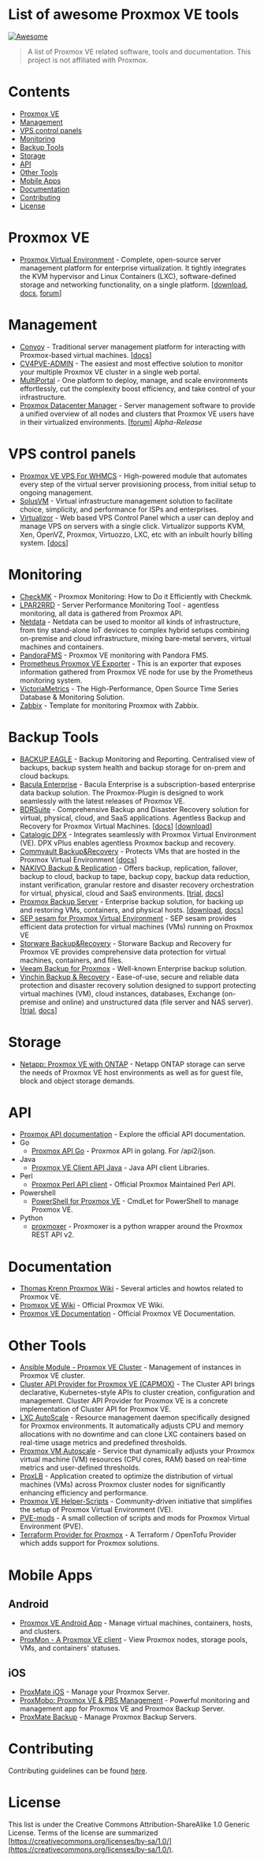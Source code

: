 # List of awesome Proxmox VE tools

[![Awesome](https://awesome.re/badge.svg)](https://awesome.re)

> A list of Proxmox VE related software, tools and documentation. This project is not affiliated with Proxmox.

# Contents

* [Proxmox VE](#proxmox-ve)
* [Management](#management)
* [VPS control panels](#vps-control-panels)
* [Monitoring](#monitoring)
* [Backup Tools](#backup-tools)
* [Storage](#storage)
* [API](#api)
* [Other Tools](#other-tools)
* [Mobile Apps](#mobile-apps)
* [Documentation](#documentation)
* [Contributing](#contributing)
* [License](#license)
  
# Proxmox VE

- [Proxmox Virtual Environment](https://proxmox.com/en/products/proxmox-virtual-environment/overview) - Complete, open-source server management platform for enterprise virtualization. It tightly integrates the KVM hypervisor and Linux Containers (LXC), software-defined storage and networking functionality, on a single platform. [[download](https://proxmox.com/en/downloads/proxmox-virtual-environment/iso), [docs](https://pve.proxmox.com/pve-docs/chapter-pve-installation.html), [forum](https://forum.proxmox.com/)]

# Management

- [Convoy](https://convoypanel.com/) - Traditional server management platform for interacting with Proxmox-based virtual machines. [[docs](https://convoypanel.com/docs/project/introduction.html)]
- [CV4PVE-ADMIN](https://corsinvest.it/cv4pve-admin-proxmox/) - The easiest and most effective solution to monitor your multiple Proxmox VE cluster in a single web portal.
- [MultiPortal](https://multiportal.io/) - One platform to deploy, manage, and scale environments effortlessly, cut the complexity boost efficiency, and take control of your infrastructure.
- [Proxmox Datacenter Manager](https://forum.proxmox.com/threads/proxmox-datacenter-manager-first-alpha-release.159323/) - Server management software to provide a unified overview of all nodes and clusters that Proxmox VE users have in their virtualized environments. [[forum](https://forum.proxmox.com/threads/proxmox-datacenter-manager-first-alpha-release.159323/)] *Alpha-Release*

# VPS control panels
- [Proxmox VE VPS For WHMCS](https://www.modulesgarden.com/products/whmcs/proxmox-ve-vps) - High-powered module that automates every step of the virtual server provisioning process, from initial setup to ongoing management.
- [SolusVM](https://solusvm.com/) - Virtual infrastructure management solution to facilitate choice, simplicity, and performance for ISPs and enterprises. 
- [Virtualizor](https://www.virtualizor.com/) - Web based VPS Control Panel which a user can deploy and manage VPS on servers with a single click. Virtualizor supports KVM, Xen, OpenVZ, Proxmox, Virtuozzo, LXC, etc with an inbuilt hourly billing system. [[docs](https://www.virtualizor.com/docs/)]

# Monitoring

- [CheckMK](https://checkmk.com/blog/proxmox-monitoring) - Proxmox Monitoring: How to Do it Efficiently with Checkmk.
- [LPAR2RRD](https://lpar2rrd.com/Proxmox-monitoring.php) - Server Performance Monitoring Tool - agentless monitoring, all data is gathered from Proxmox API.
- [Netdata](https://www.netdata.cloud/integrations/data-collection/containers-and-vms/proxmox-ve/) - Netdata can be used to monitor all kinds of infrastructure, from tiny stand-alone IoT devices to complex hybrid setups combining on-premise and cloud infrastructure, mixing bare-metal servers, virtual machines and containers.
- [PandoraFMS](https://pandorafms.com/blog/proxmox-ve-monitoring/) - Proxmox VE monitoring with Pandora FMS.
- [Prometheus Proxmox VE Exporter](https://github.com/prometheus-pve/prometheus-pve-exporter) - This is an exporter that exposes information gathered from Proxmox VE node for use by the Prometheus monitoring system.
- [VictoriaMetrics](https://victoriametrics.com/blog/proxmox-monitoring-with-dbaas/) - The High-Performance, Open Source Time Series Database & Monitoring Solution.
- [Zabbix](https://www.zabbix.com/de/integrations/proxmox) - Template for monitoring Proxmox with Zabbix.

# Backup Tools

- [BACKUP EAGLE](https://www.backup-eagle.com/product/proxmox) - Backup Monitoring and Reporting. Centralised view of backups, backup system health and backup storage for on-prem and cloud backups.
- [Bacula Enterprise](https://www.baculasystems.com/corporate-data-backup-software-solutions/bacula-enterprise-data-backup-software/features/) - Bacula Enterprise is a subscription-based enterprise data backup solution. The Proxmox-Plugin is designed to work seamlessly with the latest releases of Proxmox VE.
- [BDRSuite](https://www.bdrsuite.com/proxmox-backup/) - Comprehensive Backup and Disaster Recovery solution for virtual, physical, cloud, and SaaS applications. Agentless Backup and Recovery for Proxmox Virtual Machines. [[docs](https://www.bdrsuite.com/technical-documents/)] [[download](https://www.bdrsuite.com/vembu-bdr-suite-download/)]
- [Catalogic DPX](https://www.catalogicsoftware.com/portfolio/proxmox/) - Integrates seamlessly with Proxmox Virtual Environment (VE). DPX vPlus enables agentless Proxmox backup and recovery.
- [Commvault Backup&Recovery](https://www.commvault.com/use-cases/backup-and-recovery) - Protects VMs that are hosted in the Proxmox Virtual Environment [[docs](https://documentation.commvault.com/11.38/essential/backups_for_proxmox_vms.html)]
- [NAKIVO Backup & Replication](https://www.nakivo.com/proxmox-backup/) - Offers backup, replication, failover, backup to cloud, backup to tape, backup copy, backup data reduction, instant verification, granular restore and disaster recovery orchestration for virtual, physical, cloud and SaaS environments. [[trial](https://www.nakivo.com/resources/download/trial-download/), [docs](https://helpcenter.nakivo.com/User-Guide/Content/Home.htm)]
- [Proxmox Backup Server](https://proxmox.com/en/products/proxmox-backup-server/overview) - Enterprise backup solution, for backing up and restoring VMs, containers, and physical hosts. [[download](https://proxmox.com/en/downloads/proxmox-backup-server), [docs](https://pbs.proxmox.com/docs/installation.html)]
- [SEP sesam for Proxmox Virtual Environment](https://www.sep.de/solutions/proxmox-hypervisor/) - SEP sesam provides efficient data protection for virtual machines (VMs) running on Proxmox VE
- [Storware Backup&Recovery](https://storware.eu/solutions/virtual-machine-backup-and-recovery/proxmox-ve-backup-and-recovery/) - Storware Backup and Recovery for Proxmox VE provides comprehensive data protection for virtual machines, containers, and files.
- [Veeam Backup for Proxmox](https://www.veeam.com/blog/veeam-backup-for-proxmox.html) - Well-known Enterprise backup solution.
- [Vinchin Backup & Recovery](https://www.vinchin.com/proxmox-backup.html) - Ease-of-use, secure and reliable data protection and disaster recovery solution designed to support protecting virtual machines (VM), cloud instances, databases, Exchange (on-premise and online) and unstructured data (file server and NAS server). [[trial](https://www.vinchin.com/vinchin-software-documentation-downloads.html), [docs](https://helpcenter.vinchin.com/)]

# Storage

- [Netapp: Proxmox VE with ONTAP](https://docs.netapp.com/us-en/netapp-solutions/proxmox/proxmox-ontap.html) - Netapp ONTAP storage can serve the needs of Proxmox VE host environments as well as for guest file, block and object storage demands.

# API

- [Proxmox API documentation](https://pve.proxmox.com/pve-docs/api-viewer/index.html) - Explore the official API documentation.
- Go
  - [Proxmox API Go](https://github.com/Telmate/proxmox-api-go) - Proxmox API in golang. For /api2/json.
- Java
  - [Proxmox VE Client API Java](https://github.com/Corsinvest/cv4pve-api-java) - Java API client Libraries.
- Perl
  - [Proxmox Perl API client](https://git.proxmox.com/?p=pve-apiclient.git;a=summary) - Official Proxmox Maintained Perl API.
- Powershell
  - [PowerShell for Proxmox VE](https://www.powershellgallery.com/packages/Corsinvest.ProxmoxVE.Api/) - CmdLet for PowerShell to manage Proxmox VE.
- Python
  - [proxmoxer](https://pypi.org/project/proxmoxer) - Proxmoxer is a python wrapper around the Proxmox REST API v2.

# Documentation

- [Thomas Krenn Proxmox Wiki](https://www.thomas-krenn.com/de/wiki/Kategorie:Proxmox) - Several articles and howtos related to Proxmox VE.
- [Promxox VE Wiki](https://pve.proxmox.com/wiki/Main_Page) - Official Proxmox VE Wiki.
- [Proxmox VE Documentation](https://pve.proxmox.com/pve-docs/) - Official Proxmox VE Documentation.
  
# Other Tools

- [Ansible Module - Proxmox VE Cluster](https://docs.ansible.com/ansible/latest/collections/community/general/proxmox_module.html) - Management of instances in Proxmox VE cluster.
- [Cluster API Provider for Proxmox VE (CAPMOX)](https://github.com/ionos-cloud/cluster-api-provider-proxmox) - The Cluster API brings declarative, Kubernetes-style APIs to cluster creation, configuration and management. Cluster API Provider for Proxmox VE is a concrete implementation of Cluster API for Proxmox VE.
- [LXC AutoScale](https://github.com/fabriziosalmi/proxmox-lxc-autoscale) - Resource management daemon specifically designed for Proxmox environments. It automatically adjusts CPU and memory allocations with no downtime and can clone LXC containers based on real-time usage metrics and predefined thresholds.
- [Proxmox VM Autoscale](https://github.com/fabriziosalmi/proxmox-vm-autoscale) - Service that dynamically adjusts your Proxmox virtual machine (VM) resources (CPU cores, RAM) based on real-time metrics and user-defined thresholds.
- [ProxLB](https://github.com/gyptazy/ProxLB) - Application created to optimize the distribution of virtual machines (VMs) across Proxmox cluster nodes for significantly enhancing efficiency and performance.
- [Proxmox VE Helper-Scripts](https://github.com/community-scripts/ProxmoxVE) - Community-driven initiative that simplifies the setup of Proxmox Virtual Environment (VE).
- [PVE-mods](https://github.com/Meliox/PVE-mods) - A small collection of scripts and mods for Proxmox Virtual Environment (PVE).
- [Terraform Provider for Proxmox](https://github.com/bpg/terraform-provider-proxmox) - A Terraform / OpenTofu Provider which adds support for Proxmox solutions.

# Mobile Apps

## Android
- [Proxmox VE Android App](https://play.google.com/store/apps/details?id=com.proxmox.app.pve_flutter_frontend&pcampaignid=web_share) - Manage virtual machines, containers, hosts, and clusters. 
- [ProxMon - A Proxmox VE client](https://play.google.com/store/apps/details?id=dev.reimu.proxmon&pcampaignid=web_share) -  View Proxmox nodes, storage pools, VMs, and containers' statuses.
  
## iOS
- [ProxMate iOS](https://apps.apple.com/de/app/proxmate/id6470526961?platform=iphone) - Manage your Proxmox Server.
- [ProxMobo: Proxmox VE & PBS Management](https://proxmobo.app/) - Powerful monitoring and management app for Proxmox VE and Proxmox Backup Server.
- [ProxMate Backup](https://apps.apple.com/de/app/proxmate-backup/id6618157722) - Manage Proxmox Backup Servers.

# Contributing

Contributing guidelines can be found [here](https://github.com/alexgoesgit/awesome-proxmox-ve-virtualization/blob/main/contributing.md).

# License

This list is under the Creative Commons Attribution-ShareAlike 1.0 Generic License.
Terms of the license are summarized [https://creativecommons.org/licenses/by-sa/1.0/](https://creativecommons.org/licenses/by-sa/1.0/).
